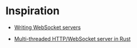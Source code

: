 # Inspiration

- [Writing WebSocket servers](https://developer.mozilla.org/en-US/docs/Web/API/WebSockets_API/Writing_WebSocket_servers)

- [Multi-threaded HTTP/WebSocket server in Rust](https://sergey-melnychuk.github.io/2019/08/01/rust-mio-tcp-server/)
